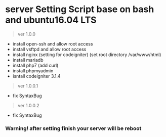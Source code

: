 # server Setting Script base on bash and ubuntu16.04 LTS

> ver 1.0.0
* install open-ssh and allow root access
* install vsftpd and allow root access
* install nginx (setting for codeigniter) (set root directory /var/www/html)
* install mariadb
* install php7 (add curl)
* install phpmyadmin
* isntall codeigniter 3.1.4
> ver 1.0.0.1
* fix SyntaxBug
> ver 1.0.0.2
* fix SyntaxBug
### Warning! after setting finish your server will be reboot

